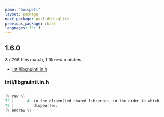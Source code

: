 ```yaml
---
name: "hunspell"
layout: package
next_package: perl-dbd-sqlite
previous_package: rhash
languages: ['c']
---
```

## 1.6.0
3 / 768 files match, 1 filtered matches.

 - [intl/libgnuintl.in.h](#intllibgnuintlinh)

### intl/libgnuintl.in.h

```c

{% raw %}
72 |      4. in the dlopen()ed shared libraries, in the order in which they were
73 |         dlopen()ed.
{% endraw %}

```